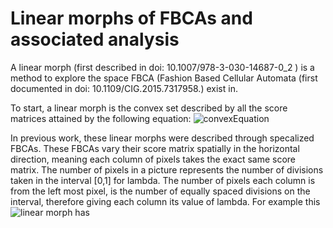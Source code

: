 # Linear morphs of FBCAs and associated analysis
A linear morph (first described in doi: 10.1007/978-3-030-14687-0_2 ) is a method to explore the space FBCA (Fashion Based Cellular Automata (first documented in 
doi: 10.1109/CIG.2015.7317958.) exist in.

To start, a linear morph is the convex set described by all the score matrices attained by the following equation:
![convexEquation](http://www.sciweavers.org/upload/Tex2Img_1605067020/render.png)

In previous work, these linear morphs were described through specalized FBCAs. These FBCAs vary their score matrix spatially in the horizontal direction, meaning each column of pixels takes the exact same score matrix. The number of pixels in a picture represents the number of divisions taken in the interval [0,1] for lambda. The number of pixels each column is from the left most pixel, is the number of equally spaced divisions on the interval, therefore giving each column its value of lambda. For example this ![linear morph](https://imgur.com/a/hNqqZAM) has 
